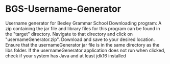 # BGS-Username-Generator
Username generator for Bexley Grammar School
Downloading program:
A zip containing the jar file and library files for this program can be found in the "target" directory.
Navigate to that directory and click on "usernameGenerator.zip".
Download and save to your desired location.
Ensure that the usernameGenerator jar file is in the same directory as the libs folder.
If the usernameGenerator application does not run when clicked, check if your system has Java and at least jdk16 installed
